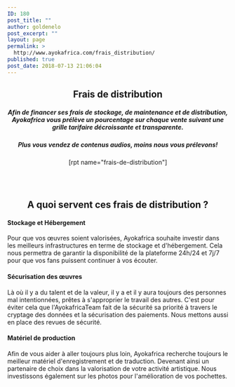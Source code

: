 ```yaml
---
ID: 180
post_title: ""
author: goldenelo
post_excerpt: ""
layout: page
permalink: >
  http://www.ayokafrica.com/frais_distribution/
published: true
post_date: 2018-07-13 21:06:04
---
```

<h2 style="text-align: center;">Frais de distribution</h2>
<h5 style="text-align: center;"><em>Afin de financer ses frais de stockage, de maintenance et de distribution, Ayokafrica vous prélève un pourcentage sur chaque vente suivant une grille tarifaire décroissante et transparente.</em></h5>
<h5 style="text-align: center;"><em>Plus vous vendez de contenus audios, moins nous vous prélevons!</em></h5>
<p style="text-align: center;">[rpt name="frais-de-distribution"]</p>

<h2></h2>
&nbsp;
<h2 class="" style="text-align: center;">A quoi servent ces frais de distribution ?</h2>
<div class="gridContainer">
<div class="row spaced-cols " data-type="row">
<div class="col-sm-6 col-md-4 ">
<div class="card mdc-elevation--z3 row-card">
<div class="row">
<div class="col-sm-fit icon-col"></div>
<div class="col-sm" data-type="column">
<h4 class="color-black">Stockage et Hébergement</h4>
<p class="" style="text-align: left;">Pour que vos œuvres soient valorisées, Ayokafrica souhaite investir dans les meilleurs infrastructures en terme de stockage et d'hébergement. Cela nous permettra de garantir la disponibilité de la plateforme 24h/24 et 7j/7 pour que vos fans puissent continuer à vos écouter.</p>

</div>
</div>
</div>
</div>
<div class="col-sm-6 col-md-4 ">
<div class="card mdc-elevation--z3 row-card">
<div class="row">
<div class="col-sm" data-type="column">
<h4 class="color-black">Sécurisation des œuvres</h4>
<p class="">Là où il y a du talent et de la valeur, il y a et il y aura toujours des personnes mal intentionnées, prêtes à s'approprier le travail des autres. C'est pour éviter cela que l'AyokafricaTeam fait de la sécurité sa priorité à travers le cryptage des données et la sécurisation des paiements. Nous mettons aussi en place des revues de sécurité.</p>

</div>
</div>
</div>
</div>
<div class="col-sm-6 col-md-4 ">
<div class="card mdc-elevation--z3 row-card">
<div class="row">
<div class="col-sm-fit icon-col"></div>
<div class="col-sm" data-type="column">
<h4 class="color-black">Matériel de production</h4>
<p class="">Afin de vous aider à aller toujours plus loin, Ayokafrica recherche toujours le meilleur matériel d'enregistrement et de traduction. Devenant ainsi un partenaire de choix dans la valorisation de votre activité artistique. Nous investissons également sur les photos pour l'amélioration de vos pochettes.</p>

</div>
</div>
</div>
</div>
</div>
</div>